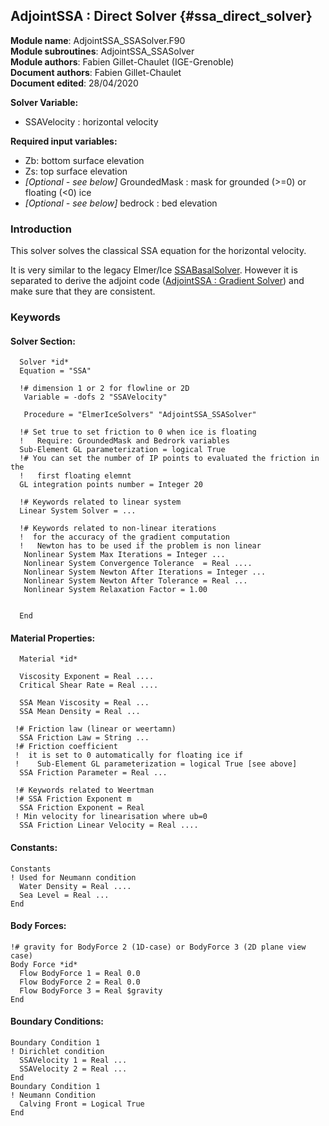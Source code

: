 ## AdjointSSA : Direct Solver {#ssa_direct_solver}

**Module name**: AdjointSSA_SSASolver.F90  
**Module subroutines**: AdjointSSA_SSASolver  
**Module authors**: Fabien Gillet-Chaulet (IGE-Grenoble)    
**Document authors**: Fabien Gillet-Chaulet  
**Document edited**: 28/04/2020

**Solver Variable:**

 - SSAVelocity : horizontal velocity  

**Required input variables:**

  - Zb: bottom surface elevation
  - Zs: top surface elevation
  - *[Optional - see below]* GroundedMask : mask for grounded (>=0) or floating (<0) ice
  - *[Optional - see below]* bedrock : bed elevation


### Introduction

This solver solves the classical SSA equation for the horizontal velocity.

It is very similar to the legacy Elmer/Ice [SSABasalSolver](http://elmerfem.org/elmerice/wiki/doku.php?id=solvers:ssa).
However it is separated to derive the adjoint code ([AdjointSSA : Gradient Solver](#ssa_gradient_solver))
and make sure that they are consistent.


### Keywords


#### Solver Section:

```
  Solver *id*
  Equation = "SSA"

  !# dimension 1 or 2 for flowline or 2D
   Variable = -dofs 2 "SSAVelocity"

   Procedure = "ElmerIceSolvers" "AdjointSSA_SSASolver"

  !# Set true to set friction to 0 when ice is floating
  !   Require: GroundedMask and Bedrork variables
  Sub-Element GL parameterization = logical True
  !# You can set the number of IP points to evaluated the friction in the
  !   first floating elemnt
  GL integration points number = Integer 20

  !# Keywords related to linear system
  Linear System Solver = ...

  !# Keywords related to non-linear iterations 
  !  for the accuracy of the gradient computation
  !   Newton has to be used if the problem is non linear
   Nonlinear System Max Iterations = Integer ...
   Nonlinear System Convergence Tolerance  = Real ....
   Nonlinear System Newton After Iterations = Integer ...
   Nonlinear System Newton After Tolerance = Real ...
   Nonlinear System Relaxation Factor = 1.00


  End

```

#### Material Properties:
```
  Material *id*

  Viscosity Exponent = Real ....
  Critical Shear Rate = Real ....

  SSA Mean Viscosity = Real ...
  SSA Mean Density = Real ...

 !# Friction law (linear or weertamn)
  SSA Friction Law = String ...
 !# Friction coefficient
 !  it is set to 0 automatically for floating ice if 
 !    Sub-Element GL parameterization = logical True [see above]
  SSA Friction Parameter = Real ...

 !# Keywords related to Weertman
 !# SSA Friction Exponent m 
  SSA Friction Exponent = Real
 ! Min velocity for linearisation where ub=0
  SSA Friction Linear Velocity = Real ....

```

#### Constants: 
```
Constants
! Used for Neumann condition
  Water Density = Real ....
  Sea Level = Real ...
End
```

#### Body Forces:
```
!# gravity for BodyForce 2 (1D-case) or BodyForce 3 (2D plane view case)
Body Force *id*
  Flow BodyForce 1 = Real 0.0
  Flow BodyForce 2 = Real 0.0
  Flow BodyForce 3 = Real $gravity
End
````

#### Boundary Conditions:
```
Boundary Condition 1 
! Dirichlet condition
  SSAVelocity 1 = Real ...
  SSAVelocity 2 = Real ...
End
Boundary Condition 1 
! Neumann Condition
  Calving Front = Logical True
End
```


